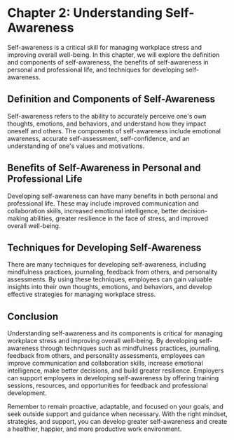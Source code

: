 Chapter 2: Understanding Self-Awareness
=======================================

Self-awareness is a critical skill for managing workplace stress and improving overall well-being. In this chapter, we will explore the definition and components of self-awareness, the benefits of self-awareness in personal and professional life, and techniques for developing self-awareness.

Definition and Components of Self-Awareness
-------------------------------------------

Self-awareness refers to the ability to accurately perceive one's own thoughts, emotions, and behaviors, and understand how they impact oneself and others. The components of self-awareness include emotional awareness, accurate self-assessment, self-confidence, and an understanding of one's values and motivations.

Benefits of Self-Awareness in Personal and Professional Life
------------------------------------------------------------

Developing self-awareness can have many benefits in both personal and professional life. These may include improved communication and collaboration skills, increased emotional intelligence, better decision-making abilities, greater resilience in the face of stress, and improved overall well-being.

Techniques for Developing Self-Awareness
----------------------------------------

There are many techniques for developing self-awareness, including mindfulness practices, journaling, feedback from others, and personality assessments. By using these techniques, employees can gain valuable insights into their own thoughts, emotions, and behaviors, and develop effective strategies for managing workplace stress.

Conclusion
----------

Understanding self-awareness and its components is critical for managing workplace stress and improving overall well-being. By developing self-awareness through techniques such as mindfulness practices, journaling, feedback from others, and personality assessments, employees can improve communication and collaboration skills, increase emotional intelligence, make better decisions, and build greater resilience. Employers can support employees in developing self-awareness by offering training sessions, resources, and opportunities for feedback and professional development.

Remember to remain proactive, adaptable, and focused on your goals, and seek outside support and guidance when necessary. With the right mindset, strategies, and support, you can develop greater self-awareness and create a healthier, happier, and more productive work environment.
